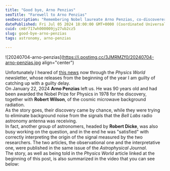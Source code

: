 ```yaml
---
title: "Good bye, Arno Penzias"
seoTitle: "Farewell to Arno Penzias"
seoDescription: "Remembering Nobel laureate Arno Penzias, co-discoverer of cosmic microwave background radiation, who passed at 90"
datePublished: Fri Jul 05 2024 18:00:00 GMT+0000 (Coordinated Universal Time)
cuid: cm8r717wh000009jy27ub2cz5
slug: good-bye-arno-penzias
tags: astronomy, arno-penzias

---
```


![20240704-arno-penzias](https://i.postimg.cc/3JMRMZf0/20240704-arno-penzias.jpg align="center")

Unfortunately I heared of [this news](https://physicsworld.com/a/arno-penzias-nobel-laureate-who-co-discovered-echo-of-big-bang-dies-aged-90/) now through the *Physics World* newsletter, whose releases from the beginning of the year I am guilty of catching up with a guilty delay.  
On January 22, 2024 **Arno Penzias** left us. He was 90 years old and had been awarded the Nobel Prize for Physics in 1978 for the discovery, together with **Robert Wilson**, of the cosmic microwave background radiation.  
As the story goes, their discovery came by chance, while they were trying to eliminate background noise from the signals that the *Bell Labs* radio astronomy antenna was receiving.  
In fact, another group of astronomers, headed by **Robert Dicke**, was also busy working on the question, and in the end he was "satisfied" with correctly interpreting the origin of the signal measured by the two researchers. The two articles, the observational one and the interpretative one, were published in the same issue of the *Astrophysical Journal*.  
The story, as well as being told in the *Physics World* article linked at the beginning of this post, is also summarized in the video that you can see below: